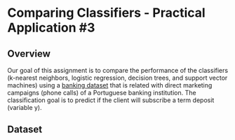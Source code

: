 # Comparing Classifiers - Practical Application #3

## Overview

Our goal of this assignment is to compare the performance of the classifiers (k-nearest neighbors, logistic regression, decision trees, and support vector machines) using a [banking dataset](https://archive.ics.uci.edu/dataset/222/bank+marketing) that is related with direct marketing campaigns (phone calls) of a Portuguese banking institution. The classification goal is to predict if the client will subscribe a term deposit (variable y).

## Dataset

